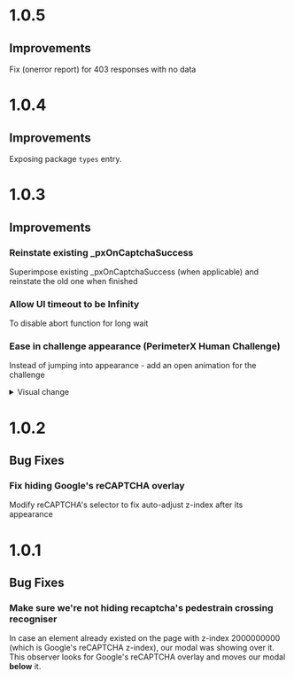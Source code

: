 # 1.0.5

## Improvements
Fix (onerror report) for 403 responses with no data

# 1.0.4

## Improvements
Exposing package `types` entry.

# 1.0.3

## Improvements

### Reinstate existing _pxOnCaptchaSuccess
Superimpose existing _pxOnCaptchaSuccess (when applicable) and reinstate the old one when finished

### Allow UI timeout to be Infinity
To disable abort function for long wait

### Ease in challenge appearance (PerimeterX Human Challenge)
Instead of jumping into appearance - add an open animation for the challenge

<details>
<summary>Visual change</summary>

| Before | After
| - | -
| ![](https://user-images.githubusercontent.com/516342/122932879-05102080-d366-11eb-9be0-d841e4fcf695.gif) | ![](https://user-images.githubusercontent.com/516342/122932930-11947900-d366-11eb-9f2d-3eee1c0e8fe1.gif)

</details>

# 1.0.2

## Bug Fixes

### Fix hiding Google's reCAPTCHA overlay
Modify reCAPTCHA's selector to fix auto-adjust z-index after its appearance

# 1.0.1

## Bug Fixes

### Make sure we're not hiding recaptcha's pedestrain crossing recogniser
In case an element already existed on the page with z-index 2000000000 (which is Google's reCAPTCHA z-index), our modal was showing over it. This observer looks for Google's reCAPTCHA overlay and moves our modal **below** it.
